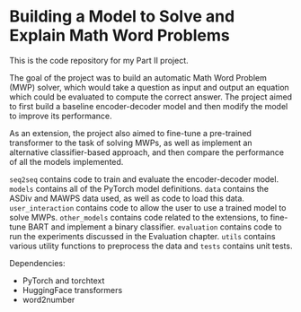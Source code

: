 # Building a Model to Solve and Explain Math Word Problems

This is the code repository for my Part II project.

The goal of the project was to build an automatic Math Word Problem (MWP) solver, which would take a question as input and output an equation which could be evaluated to compute the correct answer. The project aimed to first build a baseline encoder-decoder model and then modify the model to improve its performance.

As an extension, the project also aimed to fine-tune a pre-trained transformer to the task of solving MWPs, as well as implement an alternative classifier-based approach, and then compare the performance of all the models implemented.

`seq2seq` contains code to train and evaluate the encoder-decoder model. `models` contains all of the PyTorch model definitions. `data` contains the ASDiv and MAWPS data used, as well as code to load this data. `user_interaction` contains code to allow the user to use a trained model to solve MWPs. `other_models` contains code related to the extensions, to fine-tune BART and implement a binary classifier. `evaluation` contains code to run the experiments discussed in the Evaluation chapter. `utils` contains various utility functions to preprocess the data and `tests` contains unit tests.

Dependencies:
- PyTorch and torchtext
- HuggingFace transformers
- word2number
